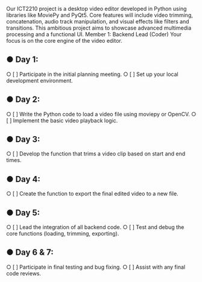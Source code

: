 Our ICT2210 project is a desktop video editor developed in Python using libraries like MoviePy and PyQt5. Core features will include video trimming, concatenation, audio track manipulation, and visual effects like filters and transitions. This ambitious project aims to showcase advanced multimedia processing and a functional UI.
Member 1: Backend Lead (Coder) 
Your focus is on the core engine of the video editor. 

## ● Day 1: 
○ [ ] Participate in the initial planning meeting. 
○ [ ] Set up your local development environment. 
## ● Day 2: 
○ [ ] Write the Python code to load a video file using moviepy or OpenCV. 
○ [ ] Implement the basic video playback logic. 
## ● Day 3: 
○ [ ] Develop the function that trims a video clip based on start and end times. 
## ● Day 4: 
○ [ ] Create the function to export the final edited video to a new file. 
## ● Day 5: 
○ [ ] Lead the integration of all backend code. 
○ [ ] Test and debug the core functions (loading, trimming, exporting). 
## ● Day 6 & 7: 
○ [ ] Participate in final testing and bug fixing. 
○ [ ] Assist with any final code reviews. 
